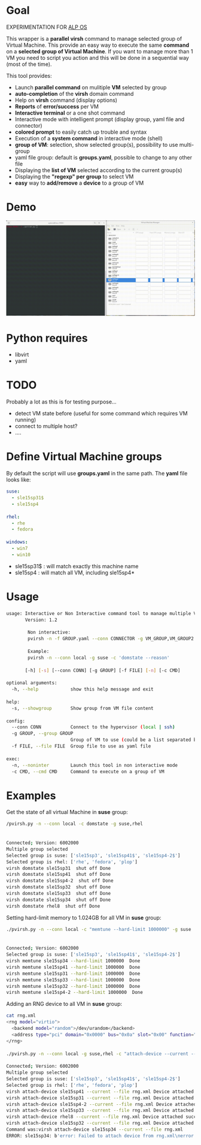 # Goal

EXPERIMENTATION FOR [ALP OS](https://documentation.suse.com/alp/all/)

This wrapper is a **parallel virsh** command to manage selected group of Virtual Machine.
This provide an easy way to execute the same **command** on a **selected group of Virtual Machine**.
If you want to manage more than 1 VM you need to script you action and this will
be done in a sequential way (most of the time). 

This tool provides:
* Launch **parallel command** on mulitiple **VM** selected by group
* **auto-completion** of the **virsh** domain command
* Help on **virsh** command (display options)
* **Reports** of **error/success** per VM
* **Interactive terminal** or a one shot command
* Interactive mode with intelligent prompt (display group, yaml file and connector)
* **colored prompt** to easily catch up trouble and syntax
* Execution of a **system command** in interactive mode (shell)
* **group of VM**: selection, show selected group(s), possibility to use multi-group
* yaml file group: default is **groups.yaml**, possible to change to any other file
* Displaying the **list of VM** selected according to the current group(s)
* Displaying the **"regexp" per group** to select VM
* **easy** way to **add/remove** a **device** to a group of VM

# Demo

![image](https://github.com/aginies/pvirsh/blob/1fe39679fbeac2e9f02a99bdfc50efa98a2ca6df/demo_pvirsh.gif)

# Python requires

* libvirt
* yaml

# TODO

Probably a lot as this is for testing purpose...
* detect VM state before (useful for some command which requires VM running)
* connect to multiple host?
* ....

# Define Virtual Machine groups

By default the script will use **groups.yaml** in the same path.
The **yaml** file looks like:

```yaml
suse:
  - sle15sp31$
  - sle15sp4

rhel:
  - rhe
  - fedora

windows:
  - win7
  - win10
```

* sle15sp31$ : will match exactly this machine name
* sle15sp4 : will match all VM, including sle15sp4*

# Usage

```bash
usage: Interactive or Non Interactive command tool to manage multiple VM at the same Time
       Version: 1.2

        Non interactive:
        pvirsh -n -f GROUP.yaml --conn CONNECTOR -g VM_GROUP,VM_GROUP2 -c 'CMD CMD_OPTION'

        Example:
        pvirsh -n --conn local -g suse -c 'domstate --reason'
        
       [-h] [-s] [--conn CONN] [-g GROUP] [-f FILE] [-n] [-c CMD]

optional arguments:
  -h, --help            show this help message and exit

help:
  -s, --showgroup       Show group from VM file content

config:
  --conn CONN           Connect to the hypervisor (local | ssh)
  -g GROUP, --group GROUP
                        Group of VM to use (could be a list separated by ,)
  -f FILE, --file FILE  Group file to use as yaml file

exec:
  -n, --noninter        Launch this tool in non interactive mode
  -c CMD, --cmd CMD     Command to execute on a group of VM
```

# Examples

Get the state of all virtual Machine in **suse** group:

```bash
/pvirsh.py -n --conn local -c domstate -g suse,rhel


Connected; Version: 6002000
Multiple group selected
Selected group is suse: ['sle15sp3', 'sle15sp41$', 'sle15sp4-2$']
Selected group is rhel: ['rhe', 'fedora', 'plop']
virsh domstate sle15sp31  shut off Done
virsh domstate sle15sp41  shut off Done
virsh domstate sle15sp4-2  shut off Done
virsh domstate sle15sp32  shut off Done
virsh domstate sle15sp33  shut off Done
virsh domstate sle15sp34  shut off Done
virsh domstate rhel8  shut off Done
```

Setting hard-limit memory to 1.024GB for all VM in **suse** group:

```bash
./pvirsh.py -n --conn local -c "memtune --hard-limit 1000000" -g suse


Connected; Version: 6002000
Selected group is suse: ['sle15sp3', 'sle15sp41$', 'sle15sp4-2$']
virsh memtune sle15sp34 --hard-limit 1000000  Done
virsh memtune sle15sp41 --hard-limit 1000000  Done
virsh memtune sle15sp31 --hard-limit 1000000  Done
virsh memtune sle15sp33 --hard-limit 1000000  Done
virsh memtune sle15sp32 --hard-limit 1000000  Done
virsh memtune sle15sp4-2 --hard-limit 1000000  Done
```

Adding an RNG device to all VM in **suse** group:
```bash
cat rng.xml 
<rng model="virtio">
  <backend model="random">/dev/urandom</backend>
  <address type="pci" domain="0x0000" bus="0x0a" slot="0x00" function="0x0"/>
</rng>

./pvirsh.py -n --conn local -g suse,rhel -c "attach-device --current --file rng.xml"

Connected; Version: 6002000
Multiple group selected
Selected group is suse: ['sle15sp3', 'sle15sp41$', 'sle15sp4-2$']
Selected group is rhel: ['rhe', 'fedora', 'plop']
virsh attach-device sle15sp41 --current --file rng.xml Device attached successfully Done
virsh attach-device sle15sp31 --current --file rng.xml Device attached successfully Done
virsh attach-device sle15sp4-2 --current --file rng.xml Device attached successfully Done
virsh attach-device sle15sp33 --current --file rng.xml Device attached successfully Done
virsh attach-device rhel8 --current --file rng.xml Device attached successfully Done
virsh attach-device sle15sp32 --current --file rng.xml Device attached successfully Done
Command was:virsh attach-device sle15sp34 --current --file rng.xml
ERROR: sle15sp34: b'error: Failed to attach device from rng.xml\nerror: unsupported configuration: a device with the same address already exists \n'
```
